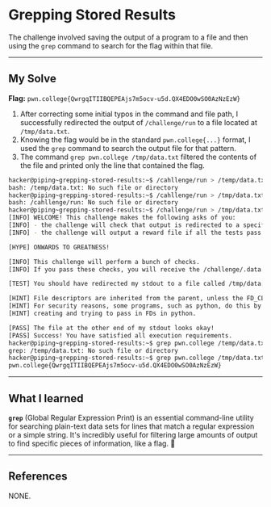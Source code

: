 # Grepping Stored Results

The challenge involved saving the output of a program to a file and then using the `grep` command to search for the flag within that file.

-----

## My Solve

**Flag:** `pwn.college{QwrgqITIIBQEPEAjs7m5ocv-u5d.QX4EDO0wSO0AzNzEzW}`

1.  After correcting some initial typos in the command and file path, I successfully redirected the output of `/challenge/run` to a file located at `/tmp/data.txt`.
2.  Knowing the flag would be in the standard `pwn.college{...}` format, I used the `grep` command to search the output file for that pattern.
3.  The command `grep pwn.college /tmp/data.txt` filtered the contents of the file and printed only the line that contained the flag.

<!-- end list -->

```bash
hacker@piping~grepping-stored-results:~$ /cahllenge/run > /temp/data.txt
bash: /temp/data.txt: No such file or directory
hacker@piping~grepping-stored-results:~$ /cahllenge/run > /tmp/data.txt
bash: /cahllenge/run: No such file or directory
hacker@piping~grepping-stored-results:~$ /challenge/run > /tmp/data.txt
[INFO] WELCOME! This challenge makes the following asks of you:
[INFO] - the challenge will check that output is redirected to a specific file path : /tmp/data.txt
[INFO] - the challenge will output a reward file if all the tests pass : /challenge/.data.txt

[HYPE] ONWARDS TO GREATNESS!

[INFO] This challenge will perform a bunch of checks.
[INFO] If you pass these checks, you will receive the /challenge/.data.txt file.

[TEST] You should have redirected my stdout to a file called /tmp/data.txt. Checking...

[HINT] File descriptors are inherited from the parent, unless the FD_CLOEXEC is set by the parent on the file descriptor.
[HINT] For security reasons, some programs, such as python, do this by default in certain cases. Be careful if you are
[HINT] creating and trying to pass in FDs in python.

[PASS] The file at the other end of my stdout looks okay!
[PASS] Success! You have satisfied all execution requirements.
hacker@piping~grepping-stored-results:~$ grep pwn.college /temp/data.txt
grep: /temp/data.txt: No such file or directory
hacker@piping~grepping-stored-results:~$ grep pwn.college /tmp/data.txt
pwn.college{QwrgqITIIBQEPEAjs7m5ocv-u5d.QX4EDO0wSO0AzNzEzW}
```

-----

## What I learned

**`grep`** (Global Regular Expression Print) is an essential command-line utility for searching plain-text data sets for lines that match a regular expression or a simple string. It's incredibly useful for filtering large amounts of output to find specific pieces of information, like a flag. 📜

-----

## References

NONE.